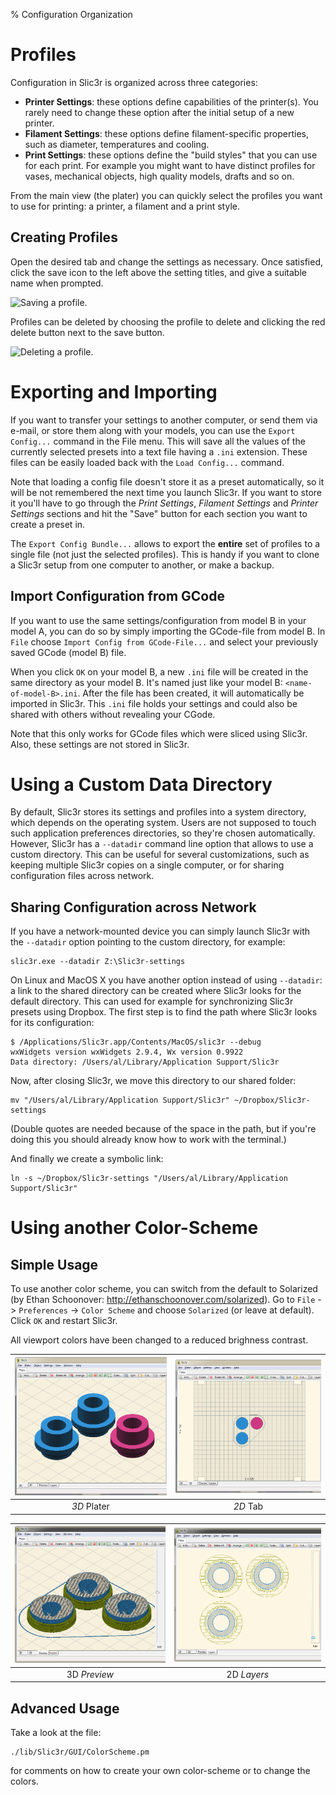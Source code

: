 % Configuration Organization

Profiles
========

Configuration in Slic3r is organized across three categories:

* **Printer Settings**: these options define capabilities of the printer(s). You rarely need to change these option after the initial setup of a new printer.
* **Filament Settings**: these options define filament-specific properties, such as diameter, temperatures and cooling.
* **Print Settings**: these options define the "build styles" that you can use for each print. For example you might want to have distinct profiles for vases, mechanical objects, high quality models, drafts and so on.

From the main view (the plater) you can quickly select the profiles you want to use for printing: a printer, a filament and a print style.

Creating Profiles
-----------------

Open the desired tab and change the settings as necessary. Once
satisfied, click the save icon to the left above the setting titles, and
give a suitable name when prompted.

![Saving a profile.](images/creating_a_profile.png)

Profiles can be deleted by choosing the profile to delete and clicking
the red delete button next to the save button.

![Deleting a profile.](images/deleting_a_profile.png)


Exporting and Importing
=======================

If you want to transfer your settings to another computer, or send them via e-mail, or store them along with your models, you can use the `Export Config...` command in the File menu. This will save all the values of the currently selected presets into a text file having a `.ini` extension. These files can be easily loaded back with the `Load Config...` command.

Note that loading a config file doesn't store it as a preset automatically, so it will be not remembered the next time you launch Slic3r. If you want to store it you'll have to go through the *Print Settings*, *Filament Settings* and *Printer Settings* sections and hit the "Save" button for each section you want to create a preset in.

The `Export Config Bundle...` allows to export the **entire** set of profiles to a single file (not just the selected profiles). This is handy if you want to clone a Slic3r setup from one computer to another, or make a backup.

Import Configuration from GCode
-------------------------------

If you want to use the same settings/configuration from model B in your model A, you can do so by simply importing the GCode-file from model B.
In `File` choose `Import Config from GCode-File...` and select your previously saved GCode (model B) file.

When you click `OK` on your model B, a new `.ini` file will be created in the same directory as your model B. It's named just like your model B: `<name-of-model-B>.ini`. After the file has been created, it will automatically be imported in Slic3r. This `.ini` file holds your settings and could also be shared with others without revealing your CGode.

Note that this only works for GCode files which were sliced using Slic3r. Also, these settings are not stored in Slic3r.

Using a Custom Data Directory
=============================

By default, Slic3r stores its settings and profiles into a system directory, which depends on the operating system. Users are not supposed to touch such application preferences directories, so they're chosen automatically. However, Slic3r has a `--datadir` command line option that allows to use a custom directory. This can be useful for several customizations, such as keeping multiple Slic3r copies on a single computer, or for sharing configuration files across network.

Sharing Configuration across Network
------------------------------------

If you have a network-mounted device you can simply launch Slic3r with the `--datadir` option pointing to the custom directory, for example:

```
slic3r.exe --datadir Z:\Slic3r-settings
```

On Linux and MacOS X you have another option instead of using `--datadir`: a link to the shared directory can be created where Slic3r looks for the default directory. This can used for example for synchronizing Slic3r presets using Dropbox. The first step is to find the path where Slic3r looks for its configuration:

```
$ /Applications/Slic3r.app/Contents/MacOS/slic3r --debug
wxWidgets version wxWidgets 2.9.4, Wx version 0.9922
Data directory: /Users/al/Library/Application Support/Slic3r
```

Now, after closing Slic3r, we move this directory to our shared folder:

```
mv "/Users/al/Library/Application Support/Slic3r" ~/Dropbox/Slic3r-settings
```

(Double quotes are needed because of the space in the path, but if you're doing this you should already know how to work with the terminal.)

And finally we create a symbolic link:

```
ln -s ~/Dropbox/Slic3r-settings "/Users/al/Library/Application Support/Slic3r"
```

Using another Color-Scheme
==========================

Simple Usage
------------

To use another color scheme, you can switch from the default to Solarized (by Ethan Schoonover: http://ethanschoonover.com/solarized).
Go to `File` -> `Preferences` -> `Color Scheme` and choose `Solarized` (or leave at default). Click `OK` and restart Slic3r.

All viewport colors have been changed to a reduced brighness contrast.

| ![Solarized Color-Scheme of the *3D* Plater](./images/colorscheme_3dplater.png)  | ![Solarized Color-Scheme of the *2D* Tab](./images/colorscheme_2dplater.png) |
|:---:|:---:|
| *3D* Plater | *2D* Tab |


| ![Solarized Color-Scheme of the 3D *Preview* Tab](./images/colorscheme_3dpreview.png)  | ![Solarized Color-Scheme of the 2D *Layers* Tab](./images/colorscheme_2dlayers.png) |
|:---:|:---:|
| 3D *Preview* | 2D *Layers* |


Advanced Usage
--------------

Take a look at the file:

```
./lib/Slic3r/GUI/ColorScheme.pm
```
for comments on how to create your own color-scheme or to change the colors.
